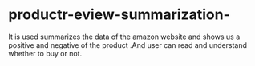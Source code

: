 # productr-eview-summarization-
It is used summarizes the data of the amazon website and shows us a positive and negative of the product .And user can read and understand whether to buy or not.
